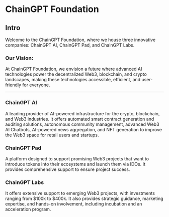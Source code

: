 # ChainGPT Foundation

## Intro

Welcome to the ChainGPT Foundation, where we house three innovative companies: ChainGPT AI, ChainGPT Pad, and ChainGPT Labs.

### Our Vision:&#x20;

At ChainGPT Foundation, we envision a future where advanced AI technologies power the decentralized Web3, blockchain, and crypto landscapes, making these technologies accessible, efficient, and user-friendly for everyone.



***

### **ChainGPT AI**

A leading provider of AI-powered infrastructure for the crypto, blockchain, and Web3 industries. It offers automated smart contract generation and auditing solutions, autonomous community management, advanced Web3 AI Chatbots, AI-powered news aggregation, and NFT generation to improve the Web3 space for retail users and startups.

### **ChainGPT Pad**&#x20;

A platform designed to support promising Web3 projects that want to introduce tokens into their ecosystems and launch them via IDOs. It provides comprehensive support to ensure project success.

### **ChainGPT Labs**

It offers extensive support to emerging Web3 projects, with investments ranging from $100k to $400k. It also provides strategic guidance, marketing expertise, and hands-on involvement, including incubation and an acceleration program.

